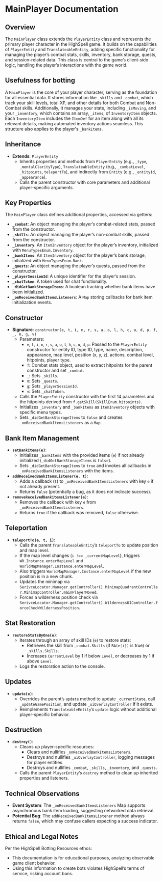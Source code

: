 # MainPlayer Documentation

## Overview
The `MainPlayer` class extends the `PlayerEntity` class and represents the primary player character in the HighSpell game. It builds on the capabilities of `PlayerEntity` and `TranslateableEntity`, adding specific functionality for managing the player’s combat stats, skills, inventory, bank storage, quests, and session-related data. This class is central to the game’s client-side logic, handling the player’s interactions with the game world.

## Usefulness for botting
A `MainPlayer` is the core of your player character, serving as the foundation for all essential data. It stores information like `_skills` and `_combat`, which track your skill levels, total XP, and other details for both Combat and Non-Combat skills. Additionally, it manages your state, including `_isMoving`, and your `_inventory`, which contains an array, `_items`, of `InventoryItem` objects. Each `InventoryItem` includes the `ItemDef` for an item along with all its relevant details, making automated inventory actions seamless. This structure also applies to the player's `_bankItems`.


## Inheritance
- **Extends**: `PlayerEntity`
  - Inherits properties and methods from `PlayerEntity` (e.g., `_type`, `_mentalClarityType`), `TranslateableEntity` (e.g., `_combatLevel`, `_hitpoints`, `teleportTo`), and indirectly from `Entity` (e.g., `_entityId`, `_appearance`).
  - Calls the parent constructor with core parameters and additional player-specific arguments.

## Key Properties
The `MainPlayer` class defines additional properties, accessed via getters:

- **`_combat`**: An object managing the player’s combat-related stats, passed from the constructor.
- **`_skills`**: An object managing the player’s non-combat skills, passed from the constructor.
- **`_inventory`**: An `ItemInventory` object for the player’s inventory, initialized with `MenuTypesEnum.Inventory`.
- **`_bankItems`**: An `ItemInventory` object for the player’s bank storage, initialized with `MenuTypesEnum.Bank`.
- **`_quests`**: An object managing the player’s quests, passed from the constructor.
- **`_playerSessionId`**: A unique identifier for the player’s session.
- **`_chatToken`**: A token used for chat functionality.
- **`_didGetBankStorageItems`**: A boolean tracking whether bank items have been initialized.
- **`_onReceivedBankItemsListeners`**: A `Map` storing callbacks for bank item initialization events.

## Constructor
- **Signature**: `constructor(e, t, i, n, r, s, a, o, l, h, c, u, d, p, f, _, m, g, v)`
  - Parameters:
    - `e`, `t`, `i`, `n`, `r`, `s`, `a`, `o`, `l`, `h`, `c`, `u`, `d`, `p`: Passed to the `PlayerEntity` constructor for entity ID, type ID, type, name, description, appearance, map level, position (x, y, z), actions, combat level, hitpoints, player type.
    - `f`: Combat stats object, used to extract hitpoints for the parent constructor and set `_combat`.
    - `_`: Sets `_skills`.
    - `m`: Sets `_quests`.
    - `g`: Sets `_playerSessionId`.
    - `v`: Sets `_chatToken`.
  - Calls the `PlayerEntity` constructor with the first 14 parameters and the hitpoints derived from `f.getSkill(SkillEnum.hitpoints)`.
  - Initializes `_inventory` and `_bankItems` as `ItemInventory` objects with specific menu types.
  - Sets `_didGetBankStorageItems` to `false` and creates `_onReceivedBankItemsListeners` as a `Map`.

## Bank Item Management
- **`setBankItems(e)`**:
  - Initializes `_bankItems` with the provided items (`e`) if not already initialized (`_didGetBankStorageItems` is `false`).
  - Sets `_didGetBankStorageItems` to `true` and invokes all callbacks in `_onReceivedBankItemsListeners` with the items.
- **`addReceivedBankItemsListener(e, t)`**:
  - Adds a callback (`t`) to `_onReceivedBankItemsListeners` with key `e` if not already present.
  - Returns `false` (potentially a bug, as it does not indicate success).
- **`removeReceivedBankitemsListener(e)`**:
  - Removes the callback with key `e` from `_onReceivedBankItemsListeners`.
  - Returns `true` if the callback was removed, `false` otherwise.

## Teleportation
- **`teleportTo(e, t, i)`**:
  - Calls the parent `TranslateableEntity`’s `teleportTo` to update position and map level.
  - If the map level changes (`i !== _currentMapLevel`), triggers `WR.Instance.enterMapLevel` and `WorldMapManager.Instance.enterMapLevel`.
  - Also triggers `WorldMapManager.Instance.enterMapLevel` if the new position is in a new chunk.
  - Updates the minimap via `SerivceLocator.Manager.getController().MinimapQuadrantController.MinimapController.mainPlayerMoved`.
  - Forces a wilderness position check via `SerivceLocator.Manager.getController().WildernessUIController.forceCheckWildernessPosition`.

## Stat Restoration
- **`restoreStatsByOne(e)`**:
  - Iterates through an array of skill IDs (`e`) to restore stats:
    - Retrieves the skill from `_combat.Skills` (if `RA(e[i])` is true) or `_skills.Skills`.
    - Increases `CurrentLevel` by 1 if below `Level`, or decreases by 1 if above `Level`.
  - Logs the restoration action to the console.

## Updates
- **`update(e)`**:
  - Overrides the parent’s `update` method to update `_currentState`, call `_updateGamePosition`, and update `_uiOverlayController` if it exists.
  - Reimplements `TranslateableEntity`’s `update` logic without additional player-specific behavior.

## Destruction
- **`destroy()`**:
  - Cleans up player-specific resources:
    - Clears and nullifies `_onReceivedBankItemsListeners`.
    - Destroys and nullifies `_uiOverlayController`, logging messages for player entities.
    - Destroys and nullifies `_combat`, `_skills`, `_inventory`, and `_quests`.
  - Calls the parent `PlayerEntity`’s `destroy` method to clean up inherited properties and listeners.

## Technical Observations
- **Event System**: The `_onReceivedBankItemsListeners` Map supports asynchronous bank item loading, suggesting networked data retrieval.
- **Potential Bug**: The `addReceivedBankItemsListener` method always returns `false`, which may confuse callers expecting a success indicator.

## Ethical and Legal Notes
Per the HighSpell Botting Resources ethos:
- This documentation is for educational purposes, analyzing observable game client behavior.
- Using this information to create bots violates HighSpell’s terms of service, risking account bans.